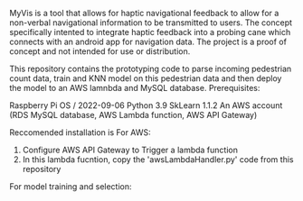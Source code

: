 MyVis is a tool that allows for haptic navigational feedback to allow for a non-verbal navigational information to be transmitted to users. The concept specifically intented to integrate haptic feedback into a probing cane which connects with an android app for navigation data. The project is a proof of concept and not intended for use or distribution.

This repository contains the prototyping code to parse incoming pedestrian count data, train and KNN model on this pedestrian data and then deploy the model to an AWS lamnbda and MySQL database. Prerequisites:

Raspberry Pi OS / 2022-09-06
Python 3.9
SkLearn 1.1.2
An AWS account (RDS MySQL database, AWS Lambda function, AWS API Gateway)

Reccomended installation is
For AWS:
1. Configure AWS API Gateway to Trigger a lambda function
2. In this lambda fucntion, copy the 'awsLambdaHandler.py' code from this repository

For model training and selection:

